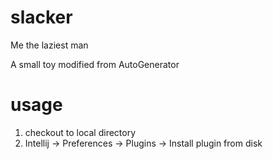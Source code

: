 # slacker
Me the laziest man

A small toy modified from AutoGenerator

# usage

1. checkout to local directory
2. Intellij -> Preferences -> Plugins -> Install plugin from disk
